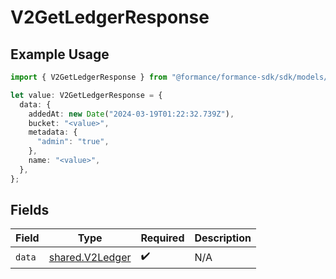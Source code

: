 # V2GetLedgerResponse

## Example Usage

```typescript
import { V2GetLedgerResponse } from "@formance/formance-sdk/sdk/models/shared";

let value: V2GetLedgerResponse = {
  data: {
    addedAt: new Date("2024-03-19T01:22:32.739Z"),
    bucket: "<value>",
    metadata: {
      "admin": "true",
    },
    name: "<value>",
  },
};
```

## Fields

| Field                                                     | Type                                                      | Required                                                  | Description                                               |
| --------------------------------------------------------- | --------------------------------------------------------- | --------------------------------------------------------- | --------------------------------------------------------- |
| `data`                                                    | [shared.V2Ledger](../../../sdk/models/shared/v2ledger.md) | :heavy_check_mark:                                        | N/A                                                       |